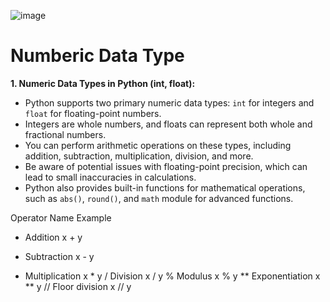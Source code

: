 ![image](https://github.com/user-attachments/assets/d2fe6339-d3c6-4d11-ab9a-8b2de6a033ab)

# Numberic Data Type

**1. Numeric Data Types in Python (int, float):**

- Python supports two primary numeric data types: `int` for integers and `float` for floating-point numbers.
- Integers are whole numbers, and floats can represent both whole and fractional numbers.
- You can perform arithmetic operations on these types, including addition, subtraction, multiplication, division, and more.
- Be aware of potential issues with floating-point precision, which can lead to small inaccuracies in calculations.
- Python also provides built-in functions for mathematical operations, such as `abs()`, `round()`, and `math` module for advanced functions.

Operator	Name	Example
+	Addition	x + y
-	Subtraction	x - y
*	Multiplication	x * y
/	Division	x / y
%	Modulus	x % y
**	Exponentiation	x ** y
//	Floor division	x // y

